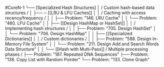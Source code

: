 #CoreN-1
└── [Specialized Hash Structures]
    │   / Custom hash-based data structures /
    │
    ├── ─ [[LRU & LFU Caches]]
    │   │   / Caching with access recency/frequency /
    │   │   ├── Problem: "146. LRU Cache"
    │   │   └── Problem: "460. LFU Cache"
    │   │
    ├── [[Design HashMap or HashSet]]
    │   │   / Implementing hash structures /
    │   │   ├── Problem: "705. Design HashSet"
    │   │   └── Problem: "706. Design HashMap"
    │   │
    ├── [[Specialized Dictionaries]]
    │   │   / Custom dictionaries /
    │   │   ├── Problem: "588. Design In-Memory File System"
    │   │   └── Problem: "211. Design Add and Search Words Data Structure"
    │   │
    └── [[Hash with Multi-Pass]]
        / Multiple processing phases /
        ├── Problem: "187. Repeated DNA Sequences"
        ├── Problem: "138. Copy List with Random Pointer"
        └── Problem: "133. Clone Graph"